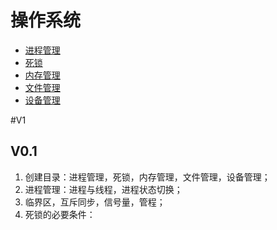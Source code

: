 # 操作系统

* [进程管理](/cs/operatingsystem/jin-cheng-guan-li.md)
* [死锁](/cs/operatingsystem/si-suo.md)
* [内存管理](/cs/operatingsystem/nei-cun-guan-li.md)
* [文件管理](/cs/operatingsystem/wen-jian-guan-li.md)
* [设备管理](/cs/operatingsystem/she-bei-guan-li.md)

#V1

## V0.1

1. 创建目录：进程管理，死锁，内存管理，文件管理，设备管理；
2. 进程管理：进程与线程，进程状态切换；
3. 临界区，互斥同步，信号量，管程；
4. 死锁的必要条件：
